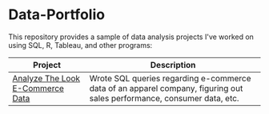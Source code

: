 # Data-Portfolio
This repository provides a sample of data analysis projects I've worked on using SQL, R, Tableau, and other programs:

Project | Description
------- | -----------------
[Analyze The Look E-Commerce Data](https://github.com/zabby23/data-portfolio/tree/main/Analyze_The_Look_Ecommerce_Data) | Wrote SQL queries regarding e-commerce data of an apparel company, figuring out sales performance, consumer data, etc. |
